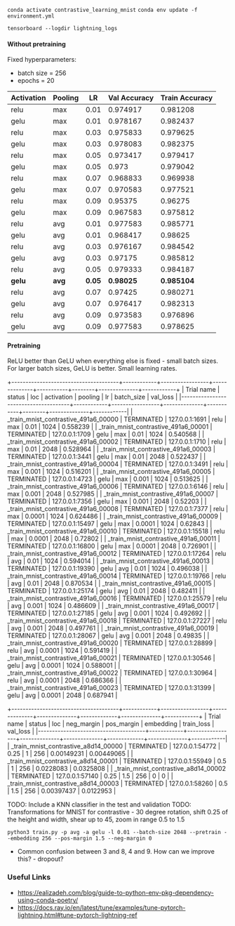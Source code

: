 `conda activate contrastive_learning_mnist`
`conda env update -f environment.yml`

`tensorboard --logdir lightning_logs`


#### Without pretraining
Fixed hyperparameters:
- batch size = 256
- epochs = 20

| Activation   | Pooling   |   LR |   Val Accuracy |   Train Accuracy |
|--------------|-----------|------|-----------|-------------|
| relu         | max       | 0.01 |  0.974917 |    0.981208 |
| gelu         | max       | 0.01 |  0.978167 |    0.982437 |
| relu         | max       | 0.03 |  0.975833 |    0.979625 |
| gelu         | max       | 0.03 |  0.978083 |    0.982375 |
| relu         | max       | 0.05 |  0.973417 |    0.979417 |
| gelu         | max       | 0.05 |  0.973    |    0.979042 |
| relu         | max       | 0.07 |  0.968833 |    0.969938 |
| gelu         | max       | 0.07 |  0.970583 |    0.977521 |
| relu         | max       | 0.09 |  0.95375  |    0.96275  |
| gelu         | max       | 0.09 |  0.967583 |    0.975812 |
| relu         | avg       | 0.01 |  0.977583 |    0.985771 |
| gelu         | avg       | 0.01 |  0.968417 |    0.98625  |
| relu         | avg       | 0.03 |  0.976167 |    0.984542 |
| gelu         | avg       | 0.03 |  0.97175  |    0.985812 |
| relu         | avg       | 0.05 |  0.979333 |    0.984187 |
| **gelu**         | **avg**       | **0.05** |  **0.98025**  |    **0.985104** |
| relu         | avg       | 0.07 |  0.97425  |    0.980271 |
| gelu         | avg       | 0.07 |  0.976417 |    0.982313 |
| relu         | avg       | 0.09 |  0.973583 |    0.976896 |
| gelu         | avg       | 0.09 |  0.977583 |    0.978625 |

#### Pretraining
ReLU better than GeLU when everything else is fixed - small batch sizes.
For larger batch sizes, GeLU is better.
Small learning rates.

+--------------------------------------+------------+-----------------+--------------+-----------+--------+--------------+------------+
| Trial name                           | status     | loc             | activation   | pooling   |     lr |   batch_size |   val_loss |
|--------------------------------------+------------+-----------------+--------------+-----------+--------+--------------+------------|
| _train_mnist_contrastive_491a6_00000 | TERMINATED | 127.0.0.1:1691  | relu         | max       | 0.01   |         1024 |   0.558239 |
| _train_mnist_contrastive_491a6_00001 | TERMINATED | 127.0.0.1:1709  | gelu         | max       | 0.01   |         1024 |   0.540568 |
| _train_mnist_contrastive_491a6_00002 | TERMINATED | 127.0.0.1:1710  | relu         | max       | 0.01   |         2048 |   0.528964 |
| _train_mnist_contrastive_491a6_00003 | TERMINATED | 127.0.0.1:3441  | gelu         | max       | 0.01   |         2048 |   0.522437 |
| _train_mnist_contrastive_491a6_00004 | TERMINATED | 127.0.0.1:3491  | relu         | max       | 0.001  |         1024 |   0.516201 |
| _train_mnist_contrastive_491a6_00005 | TERMINATED | 127.0.0.1:4723  | gelu         | max       | 0.001  |         1024 |   0.513625 |
| _train_mnist_contrastive_491a6_00006 | TERMINATED | 127.0.0.1:6146  | relu         | max       | 0.001  |         2048 |   0.527985 |
| _train_mnist_contrastive_491a6_00007 | TERMINATED | 127.0.0.1:7356  | gelu         | max       | 0.001  |         2048 |   0.52203  |
| _train_mnist_contrastive_491a6_00008 | TERMINATED | 127.0.0.1:7377  | relu         | max       | 0.0001 |         1024 |   0.624486 |
| _train_mnist_contrastive_491a6_00009 | TERMINATED | 127.0.0.1:15497 | gelu         | max       | 0.0001 |         1024 |   0.62843  |
| _train_mnist_contrastive_491a6_00010 | TERMINATED | 127.0.0.1:15518 | relu         | max       | 0.0001 |         2048 |   0.72802  |
| _train_mnist_contrastive_491a6_00011 | TERMINATED | 127.0.0.1:16800 | gelu         | max       | 0.0001 |         2048 |   0.726901 |
| _train_mnist_contrastive_491a6_00012 | TERMINATED | 127.0.0.1:17264 | relu         | avg       | 0.01   |         1024 |   0.594014 |
| _train_mnist_contrastive_491a6_00013 | TERMINATED | 127.0.0.1:19390 | gelu         | avg       | 0.01   |         1024 |   0.496038 |
| _train_mnist_contrastive_491a6_00014 | TERMINATED | 127.0.0.1:19766 | relu         | avg       | 0.01   |         2048 |   0.870534 |
| _train_mnist_contrastive_491a6_00015 | TERMINATED | 127.0.0.1:25174 | gelu         | avg       | 0.01   |         2048 |   0.482411 |
| _train_mnist_contrastive_491a6_00016 | TERMINATED | 127.0.0.1:25579 | relu         | avg       | 0.001  |         1024 |   0.486609 |
| _train_mnist_contrastive_491a6_00017 | TERMINATED | 127.0.0.1:27185 | gelu         | avg       | 0.001  |         1024 |   0.492692 |
| _train_mnist_contrastive_491a6_00018 | TERMINATED | 127.0.0.1:27227 | relu         | avg       | 0.001  |         2048 |   0.497761 |
| _train_mnist_contrastive_491a6_00019 | TERMINATED | 127.0.0.1:28067 | gelu         | avg       | 0.001  |         2048 |   0.49835  |
| _train_mnist_contrastive_491a6_00020 | TERMINATED | 127.0.0.1:28899 | relu         | avg       | 0.0001 |         1024 |   0.591419 |
| _train_mnist_contrastive_491a6_00021 | TERMINATED | 127.0.0.1:30546 | gelu         | avg       | 0.0001 |         1024 |   0.588001 |
| _train_mnist_contrastive_491a6_00022 | TERMINATED | 127.0.0.1:30964 | relu         | avg       | 0.0001 |         2048 |   0.686366 |
| _train_mnist_contrastive_491a6_00023 | TERMINATED | 127.0.0.1:31399 | gelu         | avg       | 0.0001 |         2048 |   0.687941 |


+--------------------------------------+------------+-----------------+--------------+--------------+-------------+--------------+------------+
| Trial name                           | status     | loc             |   neg_margin |   pos_margin |   embedding |   train_loss |   val_loss |
|--------------------------------------+------------+-----------------+--------------+--------------+-------------+--------------+------------|
| _train_mnist_contrastive_a8d14_00000 | TERMINATED | 127.0.0.1:54772 |         0.25 |          1   |         256 |   0.00149231 | 0.00449065 |
| _train_mnist_contrastive_a8d14_00001 | TERMINATED | 127.0.0.1:55949 |         0.5  |          1   |         256 |   0.0228083  | 0.0325808  |
| _train_mnist_contrastive_a8d14_00002 | TERMINATED | 127.0.0.1:57140 |         0.25 |          1.5 |         256 |   0          | 0          |
| _train_mnist_contrastive_a8d14_00003 | TERMINATED | 127.0.0.1:58260 |         0.5  |          1.5 |         256 |   0.00397437 | 0.0122953  |


TODO: Include a KNN classifier in the test and validation 
TODO: Transformations for MNIST for contrastive - 30 degree rotation, shift 0.25 of the height and width, shear up to 45, zoom in range 0.5 to 1.5

`python3 train.py -p avg -a gelu -l 0.01 --batch-size 2048 --pretrain --embedding 256 --pos-margin 1.5 --neg-margin 0`

- Common confusion between 3 and 8, 4 and 9. How can we improve this? - dropout?


### Useful Links
- https://ealizadeh.com/blog/guide-to-python-env-pkg-dependency-using-conda-poetry/
- https://docs.ray.io/en/latest/tune/examples/tune-pytorch-lightning.html#tune-pytorch-lightning-ref
